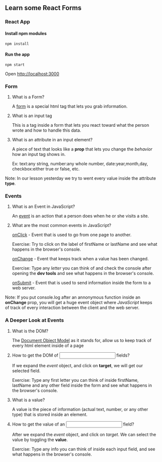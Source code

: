 ## Learn some React Forms

### React App

#### Install npm modules
`npm install`

#### Run the app
`npm start`

Open [http://localhost:3000](http://localhost:3000)

### Form

1. What is a Form?

   A [form](https://www.tutorialspoint.com/html/html_forms.htm) is a special html tag that lets you grab information.

2. What is an input tag

   This is a tag inside a form that lets you react toward what the person wrote and how to handle this data.

3. What is an attribute in an input element?

   A piece of text that looks like a <strong>prop</strong> that lets you change
   the <em>behavior</em> how an input tag shows in.

   Ex: text:any string, number:any whole number, date:year,month,day, checkbox:either true or false, etc.

Note: In our lesson yesterday we try to went every value inside the attribute <strong>type</strong>.

### Events

1. What is an Event in JavaScript?

   An [event](https://www.w3schools.com/tags/ref_eventattributes.asp) is an action that a person does when he or she visits a site.

2. What are the most common events in JavaScript?

   [onClick](https://www.w3schools.com/jsref/event_onclick.asp) - Event that is used to go from one page to another.

   Exercise: Try to click on the label of firstName or lastName and see what happens in the browser's console.

   [onChange](https://www.w3schools.com/jsref/event_onchange.asp) - Event that keeps track when a value has been changed.

   Exercise: Type any <em>letter</em> you can think of and check the console after opening the <strong>dev tools</strong> and see what happens in the browser's console.

   [onSubmit](https://www.w3schools.com/jsref/event_onsubmit.asp) - Event that is used to send information inside the form to a web server.

Note: If you put console.log after an annonymous function inside an
<strong>onChange</strong> prop, you will get a huge event object where <em>JavaScript</em> keeps of track of every interaction between the client and the web server.

### A Deeper Look at Events

1. What is the DOM?

   The [Document Object Model](https://www.tutorialspoint.com/javascript/javascript_html_dom.htm) as it stands for, allow us to keep track of every html element inside of a page

2. How to get the DOM of <input> fields?

   If we expand the <em>event</em> object, and click on <strong>target</strong>, we will get our selected field.

   Exercise: Type any first letter you can think of inside firstName, lastName and any other field inside the form and see what happens in the browser's console.

3. What is a value?

   A value is the piece of information (actual text, number, or any other type) that is stored inside an element.

4. How to get the value of an <input> field?

   After we expand the <em>event</em> object, and click on <em>target</em>. We can select the value by toggling the <strong>value</strong>.

   Exercise: Type any info you can think of inside each input field, and see what happens in the browser's console.
